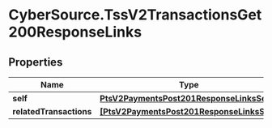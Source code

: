 # CyberSource.TssV2TransactionsGet200ResponseLinks

## Properties
Name | Type | Description | Notes
------------ | ------------- | ------------- | -------------
**self** | [**PtsV2PaymentsPost201ResponseLinksSelf**](PtsV2PaymentsPost201ResponseLinksSelf.md) |  | [optional] 
**relatedTransactions** | [**[PtsV2PaymentsPost201ResponseLinksSelf]**](PtsV2PaymentsPost201ResponseLinksSelf.md) |  | [optional] 


